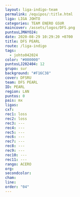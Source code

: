 ```yaml
---
layout: liga-indigo-team
permalink: /equipos/:title.html
liga: LIGA JOHTO
categories: TEAM ENERO GSUR
maincover: /assets/logos/DFS.png
puntosLJMAYO24: 
date: 2020-08-29 10:29:20 +0700
title: DFS PEARL
route: /liga-indigo
tags:
  - johto042024
color: "#000000"
puntosLJ202404: 12
grupo: sur
background: "#F16C38"
cover: DFSRU
team: DFS PEARL
ID: PEARL
region: LAN
puntos: 0
pais: mx
ligas: 
cxf: 
rec1: loss
rec2: loss
rec3: ---
rec4: ---
rec5: ---
rec6: ---
rec7: ---
rec8: ---
rec9: ---
rec10: ---
rec11: ---
rango: ACERO
org: 
secondcolor: 
cham: 
line: 
order: "04"
---
```

